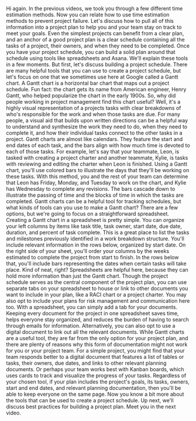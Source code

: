 Hi again. In the previous videos, we took you through a few different time
estimation methods. Now you can relate how to use time estimation methods to
prevent project failure. Let's discuss how to pull all of this information into
a project plan to help you and your team stay on track to meet your goals. Even
the simplest projects can benefit from a clear plan, and an anchor of a good
project plan is a clear schedule containing all the tasks of a project, their
owners, and when they need to be completed. Once you have your project schedule,
you can build a solid plan around that schedule using tools like spreadsheets
and Asana. We'll explain these tools in a few moments. But first, let's discuss
building a project schedule. There are many helpful tools that you can use to
create a project schedule, but let's focus on one that we sometimes use here at
Google called a Gantt chart. A Gantt chart is a horizontal bar chart that maps
out a project schedule. Fun fact: the chart gets its name from American
engineer, Henry Gantt, who helped popularize the chart in the early 1900s. So,
why did people working in project management find this chart useful? Well, it's
a highly visual representation of a projects tasks with clear breakdowns of
who's responsible for the work and when those tasks are due. For many people, a
visual aid that builds upon written directions can be a helpful way to
understand and synthesize the work they need to do, when they need to complete
it, and how their individual tasks connect to the other tasks in a project.
Gantt charts are almost like calendars. They feature the start and end dates of
each task, and the bars align with how much time is devoted to each of those
tasks. For example, let's say that your teammate, Leon, is tasked with creating
a project charter and another teammate, Kylie, is tasks with reviewing and
editing the charter when Leon is finished. Using a Gantt chart, you'll use
colored bars to illustrate the days that they'll be working on these tasks. With
this method, you and the rest of your team can determine that Leon has Friday,
Monday, and Tuesday to work on the chart, and Kylie has Wednesday to complete
any revisions. The bars cascade down to illustrate the passing of time and the
blocks of time in which the tasks are completed. Gantt charts can be a helpful
tool for tracking schedules, but what kinds of tools can you use to make a Gantt
chart? There are a few options, but we're going to focus on a straightforward
spreadsheet. Creating a Gantt chart in a spreadsheet is pretty simple. You can
organize your left columns by items like task title, task owner, start date, due
date, duration, and percent of task complete. This is a great place to list the
tasks and milestones previously identified in a work breakdown structure. You'll
include relevant information in the rows below, organized by start date. On the
right side of your sheet, you'll order your columns by the weeks estimated to
complete the project from start to finish. In the rows below that, you'll
include bars representing the dates when certain tasks will take place. Kind of
neat, right? Spreadsheets are helpful here, because they can hold more
information than just the Gantt chart. Though the project schedule serves as the
central component of the project plan, you can use separate tabs on your
spreadsheet to house or link to other documents you want to include in your
plan, like a RACI chart or a project charter. You may also opt to include your
plans for risk management and communication here too. With a spreadsheet, you
can simply add a tab for your documents. Keeping every document for the project
in one spreadsheet saves time, helps everyone stay organized, and reduces the
burden of having to search through emails for information. Alternatively, you
can also opt to use a digital document to link out all the relevant documents.
While Gantt charts are a useful tool, they are far from the only option for your
project plan, and there are plenty of reasons why this form of documentation
might not work for you or your project team. For a simple project, you might
find that your team responds better to a digital document that features a list
of tables or tasks, their owners, due dates, and links to other relevant
planning documents. Or perhaps your team works best with Kanban boards, which
uses cards to track and visualize the progress of your tasks. Regardless of your
chosen tool, if your plan includes the project's goals, its tasks, owners, start
and end dates, and relevant planning documentation, then you'll be able to keep
everyone on the same page. Now you know a bit more about the tools that can be
used to create a project schedule. Up next, we'll discuss best practices for
building a project plan. Meet you in the next video.